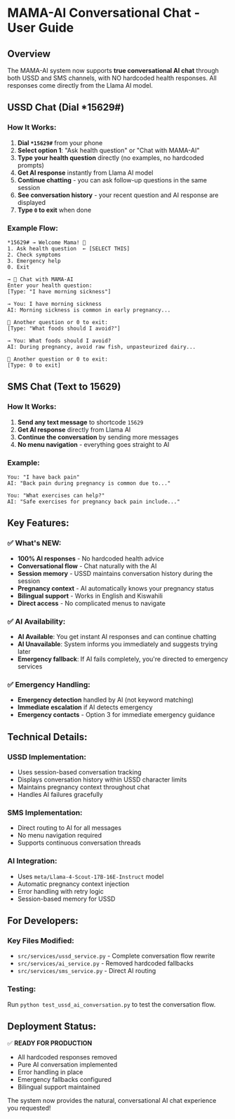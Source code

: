 # MAMA-AI Conversational Chat - User Guide

## Overview
The MAMA-AI system now supports **true conversational AI chat** through both USSD and SMS channels, with NO hardcoded health responses. All responses come directly from the Llama AI model.

## USSD Chat (Dial *15629#)

### How It Works:
1. **Dial `*15629#`** from your phone
2. **Select option 1**: "Ask health question" or "Chat with MAMA-AI"
3. **Type your health question** directly (no examples, no hardcoded prompts)
4. **Get AI response** instantly from Llama AI model
5. **Continue chatting** - you can ask follow-up questions in the same session
6. **See conversation history** - your recent question and AI response are displayed
7. **Type `0` to exit** when done

### Example Flow:
```
*15629# → Welcome Mama! 🤱
1. Ask health question  ← [SELECT THIS]
2. Check symptoms
3. Emergency help
0. Exit

→ 🤖 Chat with MAMA-AI
Enter your health question:
[Type: "I have morning sickness"]

→ You: I have morning sickness
AI: Morning sickness is common in early pregnancy...

📝 Another question or 0 to exit:
[Type: "What foods should I avoid?"]

→ You: What foods should I avoid?  
AI: During pregnancy, avoid raw fish, unpasteurized dairy...

📝 Another question or 0 to exit:
[Type: 0 to exit]
```

## SMS Chat (Text to 15629)

### How It Works:
1. **Send any text message** to shortcode `15629`
2. **Get AI response** directly from Llama AI
3. **Continue the conversation** by sending more messages
4. **No menu navigation** - everything goes straight to AI

### Example:
```
You: "I have back pain"
AI: "Back pain during pregnancy is common due to..."

You: "What exercises can help?"
AI: "Safe exercises for pregnancy back pain include..."
```

## Key Features:

### ✅ What's NEW:
- **100% AI responses** - No hardcoded health advice
- **Conversational flow** - Chat naturally with the AI
- **Session memory** - USSD maintains conversation history during the session
- **Pregnancy context** - AI automatically knows your pregnancy status
- **Bilingual support** - Works in English and Kiswahili
- **Direct access** - No complicated menus to navigate

### ✅ AI Availability:
- **AI Available**: You get instant AI responses and can continue chatting
- **AI Unavailable**: System informs you immediately and suggests trying later
- **Emergency fallback**: If AI fails completely, you're directed to emergency services

### ✅ Emergency Handling:
- **Emergency detection** handled by AI (not keyword matching)
- **Immediate escalation** if AI detects emergency
- **Emergency contacts** - Option 3 for immediate emergency guidance

## Technical Details:

### USSD Implementation:
- Uses session-based conversation tracking
- Displays conversation history within USSD character limits
- Maintains pregnancy context throughout chat
- Handles AI failures gracefully

### SMS Implementation:
- Direct routing to AI for all messages
- No menu navigation required
- Supports continuous conversation threads

### AI Integration:
- Uses `meta/Llama-4-Scout-17B-16E-Instruct` model
- Automatic pregnancy context injection
- Error handling with retry logic
- Session-based memory for USSD

## For Developers:

### Key Files Modified:
- `src/services/ussd_service.py` - Complete conversation flow rewrite
- `src/services/ai_service.py` - Removed hardcoded fallbacks
- `src/services/sms_service.py` - Direct AI routing

### Testing:
Run `python test_ussd_ai_conversation.py` to test the conversation flow.

## Deployment Status:
✅ **READY FOR PRODUCTION**
- All hardcoded responses removed
- Pure AI conversation implemented
- Error handling in place
- Emergency fallbacks configured
- Bilingual support maintained

The system now provides the natural, conversational AI chat experience you requested!
